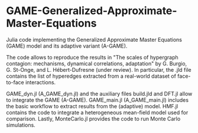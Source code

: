# GAME-Generalized-Approximate-Master-Equations

Julia code implementing the Generalized Approximate Master Equations (GAME) model and its adaptive variant (A-GAME).

The code allows to reproduce the results in "The scales of hypergraph contagion: mechanisms, dynamical correlations, adaptation" by G. Burgio, G. St-Onge, and L. Hébert-Dufresne (under review). In particular, the .jld file contains the list of hyperedges extracted from a real-world dataset of face-to-face interactions. 

GAME_dyn.jl (A_GAME_dyn.jl) and the auxiliary files build.jld and DFT.jl allow to integrate the GAME (A-GAME). GAME_main.jl (A_GAME_main.jl) includes the basic workflow to extract results from the (adaptive) model. HMF.jl contains the code to integrate a heterogeneous mean-field model used for comparison. Lastly, MonteCarlo.jl provides the code to run Monte Carlo simulations.
